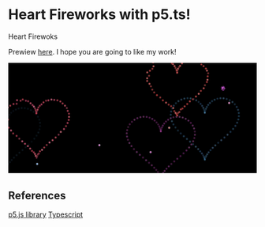 # Heart Fireworks with p5.ts!

Heart Firewoks 

Prewiew [here](https://e3zfp.csb.app/). I hope you are going to like my work!

![Preview image](https://github.com/kubo550/heart-fireworks-p5ts/blob/main/heart-fireworks-preview.png)

## References

[p5.js library](https://p5js.org/)
[Typescript](https://www.typescriptlang.org/)
